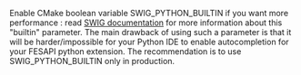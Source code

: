 Enable CMake boolean variable SWIG_PYTHON_BUILTIN if you want more performance : read [SWIG documentation](http://swig.org/Doc4.0/SWIGDocumentation.html#Python_nn28) for more information about this "builtin" parameter. The main drawback of using such a parameter is that it will be harder/impossible for your Python IDE to enable autocompletion for your FESAPI python extension. The recommendation is to use SWIG_PYTHON_BUILTIN only in production.
